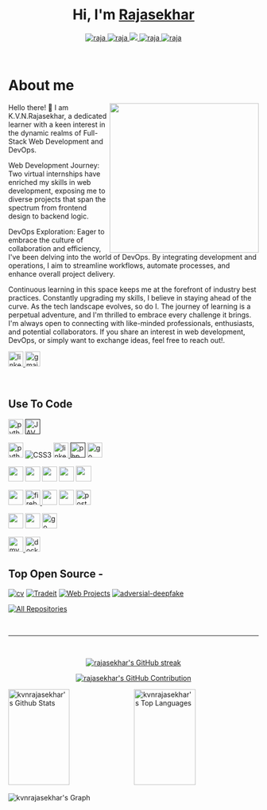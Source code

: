 
<!-- Intro  -->
<h1 align="center"> Hi, I'm <a href="https://www.linkedin.com/in/kvnrs23/">Rajasekhar</a> </h1>





<p align="center">
 <a href="https://raja-eta.vercel.app/" target="blank">
  <img src="https://img.shields.io/badge/Website-DC143C?style=for-the-badge&logo=medium&logoColor=white" alt="raja" />
 </a>
 <a href="https://linkedin.com/in/kvnrs23" target="_blank">
  <img src="https://img.shields.io/badge/LinkedIn-0077B5?style=for-the-badge&logo=linkedin&logoColor=white" alt="raja"/>
 </a>
 <a href="https://twitter.com/vnrajasekar" target="_blank">
  <img src="https://img.shields.io/badge/twitter-%23000000.svg?style=for-the-badge&logo=X&logoColor=white" />
 </a>
 <a href="https://instagram.com/vnrajasekar_.rahul" target="_blank">
  <img src="https://img.shields.io/badge/Instagram-fe4164?style=for-the-badge&logo=instagram&logoColor=white" alt="raja" />
 </a> 
 <a href="https://facebook.com/kanagala.vnrajasekar" target="_blank">
  <img src="https://img.shields.io/badge/Facebook-20BEFF?&style=for-the-badge&logo=facebook&logoColor=white" alt="raja"  />
  </a> 
</p>
<br />

<!-- About Section -->
 # About me
 
<img src="https://encrypted-tbn0.gstatic.com/images?q=tbn:ANd9GcRKg49pyqSutIG6xDHG-3Vi76Tqu-N280YATw&s" min-width="100px" max-width="150px" width="300px" align="right" >
<p aliign ="justify" width="100px">Hello there! 👋 I am K.V.N.Rajasekhar, a dedicated learner with a keen interest in the dynamic realms of Full-Stack Web Development and DevOps. 
        
Web Development Journey:
Two virtual internships have enriched my skills in web development, exposing me to diverse projects that span the spectrum from frontend design to backend logic. 
        
DevOps Exploration:
Eager to embrace the culture of collaboration and efficiency, I've been delving into the world of DevOps. By integrating development and operations, I aim to streamline workflows, automate processes, and enhance overall project delivery. 

Continuous learning in this space keeps me at the forefront of industry best practices.
Constantly upgrading my skills, I believe in staying ahead of the curve. As the tech landscape evolves, so do I. The journey of learning is a perpetual adventure, and I'm thrilled to embrace every challenge it brings.
I'm always open to connecting with like-minded professionals, enthusiasts, and potential collaborators. If you share an interest in web development, DevOps, or simply want to exchange ideas, feel free to reach out!.</p>  

  <a href="https://www.linkedin.com/in/kvnrs23/" target="_blank">
    <img src="https://img.shields.io/static/v1?message=LinkedIn&logo=linkedin&label=&color=0077B5&logoColor=white&labelColor=&style=for-the-badge" height="30" alt="linkedin logo"  />
  </a>
  <a href="https://mail.google.com/mail/?view=cm&fs=1&to=kanagalavnrajasekhar@gmail.com" target="_blank">
    <img src="https://img.shields.io/badge/Gmail-D14836?style=for-the-badge&logo=gmail&logoColor=white" height="30" alt="gmail logo"  />
  </a>
</p>

<br/>


## Use To Code

<a href="https://www.python.org" target="_blank"><img src="https://img.shields.io/badge/python-ffd43b?style=for-the-badge&labelColor=black&logo=python&logoColor=4b8bbe" height="30" alt="python"/></a>
<a href="" target="_blank"><img src="https://img.shields.io/badge/java-red?style=for-the-badge&logo=openjdk&logoColor=red&labelColor=black" height="30" alt="JAVA"/></a>
<br/>

<a href="https://www.w3schools.com/html/" target="_blank"><img src="https://img.shields.io/badge/HTML5-E34F26?style=for-the-badge&logo=html5&logoColor=E34F26&labelColor=black" height="30" alt="python"/></a>
![CSS3](https://img.shields.io/badge/CSS3-1572B6?style=for-the-badge&logo=css3&logoColor=1572B6&labelColor=black)
<a href="https://www.w3schools.com/js/" target="_blank">
    <img src="https://img.shields.io/badge/Javascript-F0DB4F?style=for-the-badge&labelColor=black&logo=javascript&logoColor=F0DB4F" height="30" alt="linkedin logo"  />
</a>
<a href="" target="_blank"><img src="https://img.shields.io/badge/php-787cb5?style=for-the-badge&labelColor=black&logo=php&logoColor=787cb5" height="30" alt="php"/></a>
<a href="https://www.markdownguide.org/" target="_blank" rel="noreferrer"> <img src="https://img.shields.io/badge/markdown-%23000000.svg?style=for-the-badge&logo=markdown&logoColor=white" height="30" alt="go"/>
</br>

<a href="https://www.mongodb.com/" target="_blank"><img src="https://img.shields.io/badge/MongoDB-4EA94B?style=for-the-badge&logo=mongodb&logoColor=4db33d&labelColor=black" height="30" alt=""/></a>
<a href="https://expressjs.com/" target="_blank"><img src="https://img.shields.io/badge/Express.js-000000?style=for-the-badge&logo=express&logoColor=white" height="30" alt=""/></a>
<a href="https://react.dev/" target="_blank"><img src="https://img.shields.io/badge/-React-61DBFB?style=for-the-badge&labelColor=black&logo=react&logoColor=61DBFB" height="30" alt=""/></a>
<a href="https://nodejs.org/en" target="_blank"><img src="https://img.shields.io/badge/Node.js-3C873A?style=for-the-badge&labelColor=black&logo=node.js&logoColor=3C873A" height="30" alt=""/></a>
<a href="https://nextjs.org/" target="_blank"><img src="https://img.shields.io/badge/Next.js-black?style=for-the-badge&logo=next.js&logoColor=white" height="31" alt=""/></a>
<br/>

<a href="https://getbootstrap.com/" target="_blank"><img src="https://img.shields.io/badge/Bootstrap-563D7C?style=for-the-badge&logo=bootstrap&logoColor=563D7C&labelColor=black" height="30" alt=""/></a>
<a href="https://tailwindcss.com/" target="_blank"><img src="https://img.shields.io/badge/tailwindcss-%2338B2AC.svg?style=for-the-badge&logo=tailwind-css&logoColor=white&labelColor=black" height="30" alt="firebase"/> </a>
<a href="https://www.npmjs.com/" target="_blank"><img src="https://img.shields.io/badge/npm-cc3534?style=for-the-badge&logo=npm&logoColor=cc3534&labelColor=black" height="30" alt=""/></a>
<a href="https://blog.postman.com/rest-api-examples/" target="_blank"><img src="https://img.shields.io/badge/rest%20api-0078d7?style=for-the-badge&%20studio&logoColor=0078d7&labelColor=black&label=API" height="30" alt=""/></a>
<a href="https://postman.com" target="_blank" rel="noreferrer"> <img src="https://img.shields.io/badge/Postman-FF6C37?style=for-the-badge&logo=postman&logoColor=white&labelColor=black" height="30" alt="postman"/> </a>
<br/>

<a href="https://code.visualstudio.com/" target="_blank"><img src="https://img.shields.io/badge/Visual_Studio-0078d7?style=for-the-badge&logo=visual%20studio&logoColor=0078d7&labelColor=black" height="30" alt=""/></a>
<a href="https://www.git-scm.com/" target="_blank"><img src="https://img.shields.io/badge/Git-F05032?style=for-the-badge&logo=git&logoColor=F05032&labelColor=black" height="30" alt=""/></a>
<a href="https://docs.github.com/en/get-started" target="_blank" rel="noreferrer"> <img src="https://img.shields.io/badge/github-999999?style=for-the-badge&labelColor=black&logo=github&logoColor=white" height="30" alt="go"/> 
 </a>
 </br>

<a href="https://www.mysql.com/" target="_blank" rel="noreferrer"> <img src="https://img.shields.io/badge/MySQL-f29111?style=for-the-badge&logo=mysql&logoColor=orange&color=f29111&labelColor=black" height="30" alt="mysql" /> </a>
<a href="https://www.docker.com/" target="_blank" rel="noreferrer"> <img src="https://img.shields.io/badge/docker-%230db7ed.svg?style=for-the-badge&logo=docker&logoColor=white&labelColor=black" height="30" alt="docker" /> </a>

## Top Open Source -
[![cv](https://github-readme-stats.vercel.app/api/pin/?username=kvnrajasekhar&repo=cv&border_color=7F3FBF&bg_color=0D1117&title_color=C9D1D9&text_color=8B949E&icon_color=7F3FBF)](https://github.com/kvnrajasekhar/cv)
[![Tradeit](https://github-readme-stats.vercel.app/api/pin/?username=kvnrajasekhar&repo=trade-app&border_color=7F3FBF&bg_color=0D1117&title_color=C9D1D9&text_color=8B949E&icon_color=7F3FBF)](https://github.com/kvnrajasekhar/trade-app)
[![Web Projects](https://github-readme-stats.vercel.app/api/pin/?username=kvnrajasekhar&repo=banking-system&border_color=7F3FBF&bg_color=0D1117&title_color=C9D1D9&text_color=8B949E&icon_color=7F3FBF)](https://github.com/kvnrajasekhar/banking-system)
[![adversial-deepfake](https://github-readme-stats.vercel.app/api/pin/?username=kvnrajasekhar&repo=adversial-deepfake&border_color=7F3FBF&bg_color=0D1117&title_color=C9D1D9&text_color=8B949E&icon_color=7F3FBF)](https://github.com/kvnrajasekhar/adversial-deepfake)

<p align="left">
  <a href="https://github.com/kvnrajasekhar?tab=repositories" target="_blank"><img alt="All Repositories" title="All Repositories" src="https://img.shields.io/badge/-All%20Repos-2962FF?style=for-the-badge&logo=koding&logoColor=white"/></a>
</p>

<br/>
<hr/>
<br/>

<p align="center">
  <a href="https://github.com/kvnrajasekhar">
    <img src="https://github-readme-streak-stats.herokuapp.com/?user=kvnrajasekhar&theme=radical&border=7F3FBF&background=0D1117" alt="rajasekhar's GitHub streak"/>
  </a>
</p>

<p align="center">
  <a href="https://github.com/kvnrajasekhar">
    <img src="https://github-profile-summary-cards.vercel.app/api/cards/profile-details?username=kvnrajasekhar&theme=radical" alt="rajasekhar's GitHub Contribution"/>
  </a>
</p>

<a> 
    <a href="https://github.com/kvnrajasekhar"><img alt="kvnrajasekhar's Github Stats" src="https://denvercoder1-github-readme-stats.vercel.app/api?username=kvnrajasekhar&show_icons=true&count_private=true&theme=react&border_color=7F3FBF&bg_color=0D1117&title_color=F85D7F&icon_color=F8D866" height="192px" width="49.5%"/></a>
  <a href="https://github.com/kvnrajasekhar"><img alt="kvnrajasekhar's Top Languages" src="https://denvercoder1-github-readme-stats.vercel.app/api/top-langs/?username=kvnrajasekhar&langs_count=8&layout=compact&theme=react&border_color=7F3FBF&bg_color=0D1117&title_color=F85D7F&icon_color=F8D866" height="192px" width="49.5%"/></a>
  <br/>
</a>


![kvnrajasekhar's Graph](https://github-readme-activity-graph.vercel.app/graph?username=kvnrajasekhar&custom_title=kvnrajasekhar's%20GitHub%20Activity%20Graph&bg_color=0D1117&color=7F3FBF&line=7F3FBF&point=7F3FBF&area_color=FFFFFF&title_color=FFFFFF&area=true)
